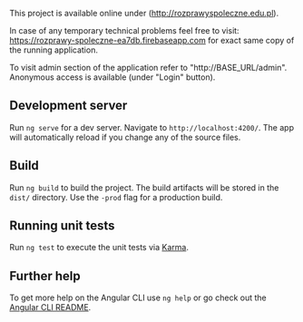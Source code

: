 This project is available online under (http://rozprawyspoleczne.edu.pl).

In case of any temporary technical problems feel free to visit: https://rozprawy-spoleczne-ea7db.firebaseapp.com for exact same copy of the running application.

To visit admin section of the application refer to "http://BASE_URL/admin". Anonymous access is available (under "Login" button).

## Development server

Run `ng serve` for a dev server. Navigate to `http://localhost:4200/`. The app will automatically reload if you change any of the source files.

## Build

Run `ng build` to build the project. The build artifacts will be stored in the `dist/` directory. Use the `-prod` flag for a production build.

## Running unit tests

Run `ng test` to execute the unit tests via [Karma](https://karma-runner.github.io).

## Further help

To get more help on the Angular CLI use `ng help` or go check out the [Angular CLI README](https://github.com/angular/angular-cli/blob/master/README.md).
